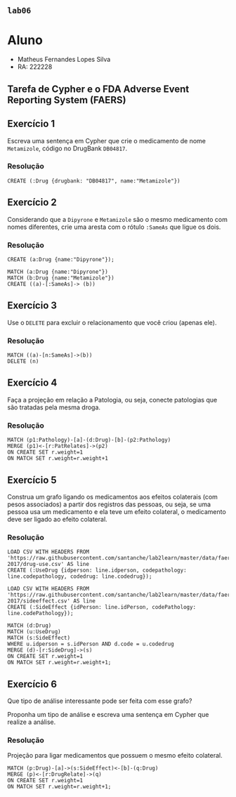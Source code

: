 ## `lab06`

# Aluno
* Matheus Fernandes Lopes Silva
* RA: 222228

## Tarefa de Cypher e o FDA Adverse Event Reporting System (FAERS)

## Exercício 1

Escreva uma sentença em Cypher que crie o medicamento de nome `Metamizole`, código no DrugBank `DB04817`.

### Resolução
~~~cypher
CREATE (:Drug {drugbank: "DB04817", name:"Metamizole"})
~~~

## Exercício 2

Considerando que a `Dipyrone` e `Metamizole` são o mesmo medicamento com nomes diferentes, crie uma aresta com o rótulo `:SameAs` que ligue os dois.

### Resolução
~~~cypher
CREATE (a:Drug {name:"Dipyrone"});

MATCH (a:Drug {name:"Dipyrone"})
MATCH (b:Drug {name:"Metamizole"})
CREATE ((a)-[:SameAs]-> (b))
~~~

## Exercício 3

Use o `DELETE` para excluir o relacionamento que você criou (apenas ele).

### Resolução
~~~cypher
MATCH ((a)-[n:SameAs]->(b))
DELETE (n)
~~~

## Exercício 4

Faça a projeção em relação a Patologia, ou seja, conecte patologias que são tratadas pela mesma droga.

### Resolução
~~~cypher
MATCH (p1:Pathology)-[a]-(d:Drug)-[b]-(p2:Pathology)
MERGE (p1)<-[r:PatRelates]->(p2)
ON CREATE SET r.weight=1
ON MATCH SET r.weight=r.weight+1
~~~

## Exercício 5

Construa um grafo ligando os medicamentos aos efeitos colaterais (com pesos associados) a partir dos registros das pessoas, ou seja, se uma pessoa usa um medicamento e ela teve um efeito colateral, o medicamento deve ser ligado ao efeito colateral.

### Resolução
~~~cypher
LOAD CSV WITH HEADERS FROM 'https://raw.githubusercontent.com/santanche/lab2learn/master/data/faers-2017/drug-use.csv' AS line
CREATE (:UseDrug {idperson: line.idperson, codepathology: line.codepathology, codedrug: line.codedrug});

LOAD CSV WITH HEADERS FROM 'https://raw.githubusercontent.com/santanche/lab2learn/master/data/faers-2017/sideeffect.csv' AS line
CREATE (:SideEffect {idPerson: line.idPerson, codePathology: line.codePathology});

MATCH (d:Drug)
MATCH (u:UseDrug)
MATCH (s:SideEffect)
WHERE u.idperson = s.idPerson AND d.code = u.codedrug
MERGE (d)-[r:SideDrug]->(s)
ON CREATE SET r.weight=1
ON MATCH SET r.weight=r.weight+1;
~~~

## Exercício 6

Que tipo de análise interessante pode ser feita com esse grafo?

Proponha um tipo de análise e escreva uma sentença em Cypher que realize a análise.

### Resolução
Projeção para ligar medicamentos que possuem o mesmo efeito colateral.
~~~cypher
MATCH (p:Drug)-[a]->(s:SideEffect)<-[b]-(q:Drug)
MERGE (p)<-[r:DrugRelate]->(q)
ON CREATE SET r.weight=1
ON MATCH SET r.weight=r.weight+1;
~~~
